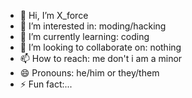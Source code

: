 - 👋 Hi, I’m X_force
- 👀 I’m interested in: moding/hacking
- 🌱 I’m currently learning: coding
- 💞️ I’m looking to collaborate on: nothing
- 📫 How to reach: me don't i am a minor
- 😄 Pronouns: he/him or they/them
- ⚡ Fun fact:...

<!---
Xforce-octoling/Xforce-octoling is a ✨ special ✨ repository because its `README.md` (this file) appears on your GitHub profile.
You can click the Preview link to take a look at your changes.
--->
